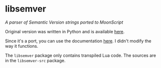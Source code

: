 # libsemver
*A parser of Semantic Version strings ported to MoonScript*

Original version was written in Python and is available [here](https://git.io/vKTbW).

Since it's a port, you can use the documentation [here](https://python-semanticversion.readthedocs.io/en/latest/). I didn't modify the way it functions.

The `libsemver` package only contains transpiled Lua code. The sources are in the `libsemver-src` package.
